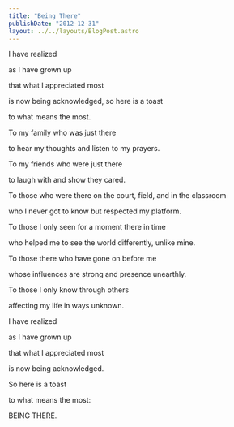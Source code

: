 ```yaml
---
title: "Being There"
publishDate: "2012-12-31"
layout: ../../layouts/BlogPost.astro
---
```


I have realized

as I have grown up

that what I appreciated most

is now being acknowledged, so here is a toast

to what means the most.

To my family who was just there

to hear my thoughts and listen to my prayers.

To my friends who were just there

to laugh with and show they cared.

To those who were there on the court, field, and in the classroom

who I never got to know but respected my platform.

To those I only seen for a moment there in time

who helped me to see the world differently, unlike mine.

To those there who have gone on before me

whose influences are strong and presence unearthly.

To those I only know through others

affecting my life in ways unknown.

I have realized

as I have grown up

that what I appreciated most

is now being acknowledged.

So here is a toast

to what means the most:

BEING THERE.
